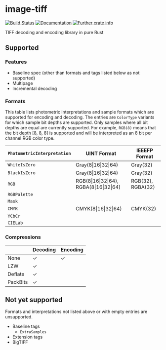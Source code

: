 # image-tiff
[![Build Status](https://travis-ci.org/image-rs/image-tiff.svg?branch=master)](https://travis-ci.org/image-rs/image-tiff)
[![Documentation](https://docs.rs/tiff/badge.svg)](https://docs.rs/tiff)
[![Further crate info](https://img.shields.io/crates/v/tiff.svg)](https://crates.io/crates/tiff)

TIFF decoding and encoding library in pure Rust

## Supported

### Features
- Baseline spec (other than formats and tags listed below as not supported)
- Multipage
- Incremental decoding

### Formats
This table lists photometric interpretations and sample formats which are supported for encoding and decoding. The entries are `ColorType` variants for which sample bit depths are supported. Only samples where all bit depths are equal are currently supported. For example, `RGB(8)` means that the bit depth [8, 8, 8] is supported and will be interpreted as an 8 bit per channel RGB color type.

| `PhotometricInterpretation` | UINT Format | IEEEFP Format |
|-|-|-|
| `WhiteIsZero` | Gray(8\|16\|32\|64) | Gray(32) |
| `BlackIsZero` | Gray(8\|16\|32\|64) | Gray(32) |
| `RGB` | RGB(8\|16\|32\|64), RGBA(8\|16\|32\|64) | RGB(32), RGBA(32) |
| `RGBPalette` | | |
| `Mask` | | |
| `CMYK` | CMYK(8\|16\|32\|64) | CMYK(32) |
| `YCbCr` | | |
| `CIELab` | | |

### Compressions

| | Decoding | Encoding |
|-|-|-|
| None | ✓ | ✓ |
| LZW | ✓ | |
| Deflate | ✓ | |
| PackBits | ✓ | |


## Not yet supported

Formats and interpretations not listed above or with empty entries are unsupported.

- Baseline tags
  - `ExtraSamples`
- Extension tags
- BigTIFF

